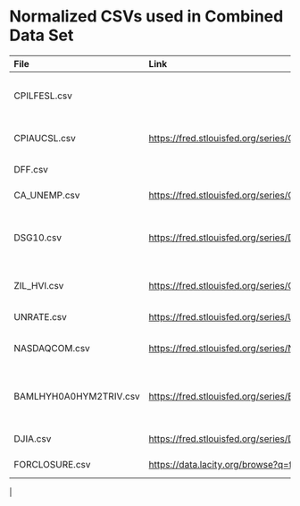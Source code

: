 
# Normalized CSVs used in Combined Data Set

| File         | Link                                                     | Description                                                                                                  |
| :---         | :---                                                     | :---:                                                                                                        |
| CPILFESL.csv |                                                          | Consumer Price Index for All Urban Consumers: All Items Less Food and Energy in U.S. City Average            |
| CPIAUCSL.csv | https://fred.stlouisfed.org/series/CPIAUCSL              | Consumer Price Index for All Urban Consumers: All Items in U.S. City Average                                 |
| DFF.csv      |                                                          | Federal Funds Effective Rate (DFF)                                                                           |
| CA_UNEMP.csv | https://fred.stlouisfed.org/series/CAUR                  | Unemployment Rate in California (CAUR)                                                                       |
| DSG10.csv    | https://fred.stlouisfed.org/series/DGS10                 | Market Yield on U.S. Treasury Securities at 10-Year Constant Maturity, Quoted on an Investment Basis (DGS10) |
| ZIL_HVI.csv  | https://fred.stlouisfed.org/series/CAUCSFRCONDOSMSAMID#0 | Zillow Home Value Index (ZHVI) for All Homes  (PERCENT CHANGE)                                               |
| UNRATE.csv   | https://fred.stlouisfed.org/series/UNRATE                | Unemployment Rate (UNRATE)                                                                                   |
| NASDAQCOM.csv          | https://fred.stlouisfed.org/series/NASDAQCOM#0                | NASDAQ Composite Index (NASDAQCOM) (PERCENT CHANGE)                              |
| BAMLHYH0A0HYM2TRIV.csv | https://fred.stlouisfed.org/series/BAMLHYH0A0HYM2TRIV#0       | ICE BofA US High Yield Index Total Return Index Value (BAMLHYH0A0HYM2TRIV) INDEX |
| DJIA.csv               | https://fred.stlouisfed.org/series/DJIA                       | Dow Jones Industrial Average (DJIA)                                              |
| FORCLOSURE.csv         | https://data.lacity.org/browse?q=foreclosure&sortBy=relevance |Registered Foreclosure Properties
|
